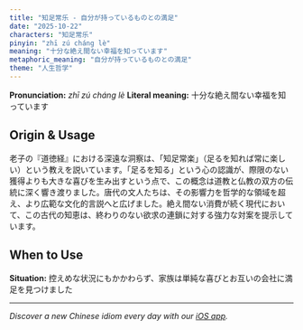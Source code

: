 ```yaml
---
title: "知足常乐 - 自分が持っているものとの満足"
date: "2025-10-22"
characters: "知足常乐"
pinyin: "zhī zú cháng lè"
meaning: "十分な絶え間ない幸福を知っています"
metaphoric_meaning: "自分が持っているものとの満足"
theme: "人生哲学"
---
```


**Pronunciation:** *zhī zú cháng lè*
**Literal meaning:** 十分な絶え間ない幸福を知っています

## Origin & Usage

老子の『道徳経』における深遠な洞察は、「知足常楽」（足るを知れば常に楽しい）という教えを説いています。「足るを知る」という心の認識が、際限のない獲得よりも大きな喜びを生み出すという点で、この概念は道教と仏教の双方の伝統に深く響き渡りました。唐代の文人たちは、その影響力を哲学的な領域を超え、より広範な文化的言説へと広げました。絶え間ない消費が続く現代において、この古代の知恵は、終わりのない欲求の連鎖に対する強力な対案を提示しています。

## When to Use

**Situation:** 控えめな状況にもかかわらず、家族は単純な喜びとお互いの会社に満足を見つけました

---

*Discover a new Chinese idiom every day with our [iOS app](https://apps.apple.com/us/app/daily-chinese-idioms/id6740611324).*

